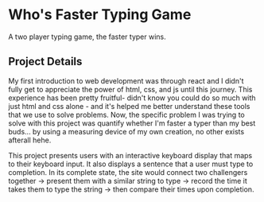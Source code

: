 # Who's Faster Typing Game
 A two player typing game, the faster typer wins.

 ## Project Details 
 My first introduction to web development was through react and I didn't fully get to appreciate the power of html, css, and js until this journey. 
 This experience has been pretty fruitful- didn't know you could do so much with just html and css alone -  and it's helped me better understand these tools that we use to solve problems. Now, the specific problem I was trying to solve with this project was quantify whether I'm faster a typer than my best buds... by using a measuring device of my own creation, no other exists afterall hehe.

 This project presents users with an interactive keyboard display that maps to their keyboard input. It also displays a sentence that a user must type to completion. In its complete state, the site would connect two challengers together -> present them with a similar string to type -> record the time it takes them to type the string -> then compare their times upon completion. 


 
